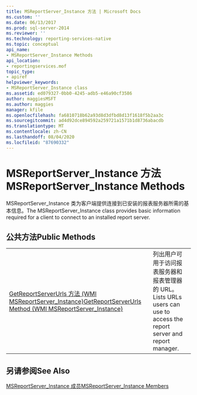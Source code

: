 ```yaml
---
title: MSReportServer_Instance 方法 | Microsoft Docs
ms.custom: ''
ms.date: 06/13/2017
ms.prod: sql-server-2014
ms.reviewer: ''
ms.technology: reporting-services-native
ms.topic: conceptual
api_name:
- MSReportServer_Instance Methods
api_location:
- reportingservices.mof
topic_type:
- apiref
helpviewer_keywords:
- MSReportServer_Instance class
ms.assetid: ed079327-0bb0-4245-adb5-e46a90cf3586
author: maggiesMSFT
ms.author: maggies
manager: kfile
ms.openlocfilehash: fa6810718b62a93d8d3dfbd8d13f1618f5b2aa3c
ms.sourcegitcommit: ad4d92dce894592a259721a1571b1d8736abacdb
ms.translationtype: MT
ms.contentlocale: zh-CN
ms.lasthandoff: 08/04/2020
ms.locfileid: "87690332"
---
```

# <a name="msreportserver_instance-methods"></a><span data-ttu-id="8054a-102">MSReportServer_Instance 方法</span><span class="sxs-lookup"><span data-stu-id="8054a-102">MSReportServer_Instance Methods</span></span>
  <span data-ttu-id="8054a-103">MSReportServer_Instance 类为客户端提供连接到已安装的报表服务器所需的基本信息。</span><span class="sxs-lookup"><span data-stu-id="8054a-103">The MSReportServer_Instance class provides basic information required for a client to connect to an installed report server.</span></span>  
  
## <a name="public-methods"></a><span data-ttu-id="8054a-104">公共方法</span><span class="sxs-lookup"><span data-stu-id="8054a-104">Public Methods</span></span>  
  
|||  
|-|-|  
|[<span data-ttu-id="8054a-105">GetReportServerUrls 方法 (WMI MSReportServer_Instance)</span><span class="sxs-lookup"><span data-stu-id="8054a-105">GetReportServerUrls Method &#40;WMI MSReportServer_Instance&#41;</span></span>](msreportserver-instance-methods-getreportserverurls.md)|<span data-ttu-id="8054a-106">列出用户可用于访问报表服务器和报表管理器的 URL。</span><span class="sxs-lookup"><span data-stu-id="8054a-106">Lists URLs users can use to access the report server and report manager.</span></span>|  
  
## <a name="see-also"></a><span data-ttu-id="8054a-107">另请参阅</span><span class="sxs-lookup"><span data-stu-id="8054a-107">See Also</span></span>  
 [<span data-ttu-id="8054a-108">MSReportServer_Instance 成员</span><span class="sxs-lookup"><span data-stu-id="8054a-108">MSReportServer_Instance Members</span></span>](msreportserver-instance-members.md)  
  
  

